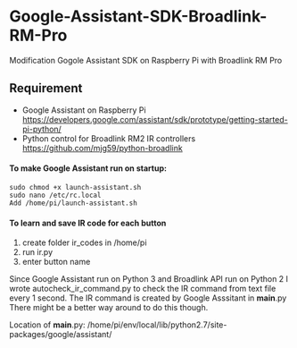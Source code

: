 # Google-Assistant-SDK-Broadlink-RM-Pro
Modification Gogole Assistant SDK on Raspberry Pi with Broadlink RM Pro


## Requirement
* Google Assistant on Raspberry Pi
https://developers.google.com/assistant/sdk/prototype/getting-started-pi-python/
* Python control for Broadlink RM2 IR controllers
https://github.com/mjg59/python-broadlink


#### To make Google Assistant run on startup:
```
sudo chmod +x launch-assistant.sh
sudo nano /etc/rc.local
Add /home/pi/launch-assistant.sh
```

#### To learn and save IR code for each button
1. create folder ir_codes in /home/pi
2. run ir.py
3. enter button name

Since Google Assistant run on Python 3 and Broadlink API run on Python 2 I wrote autocheck_ir_command.py to check the IR command from text file every 1 second. The IR command is created by Google Asssitant in __main__.py There might be a better way around to do this though.

Location of __main__.py: /home/pi/env/local/lib/python2.7/site-packages/google/assistant/
